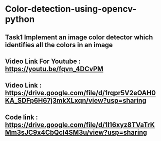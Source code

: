 #  Color-detection-using-opencv-python
## Task1 Implement an image color detector which identifies all the colors in an image
## Video Link For Youtube : https://youtu.be/fqvn_4DCvPM
## Video Link : https://drive.google.com/file/d/1rqpr5V2eOAH0KA_SDFp6H67j3mkXLxqn/view?usp=sharing
## Code link : https://drive.google.com/file/d/1I16xyz8TVaTrKMm3sJC9x4CbQcl4SM3u/view?usp=sharing
